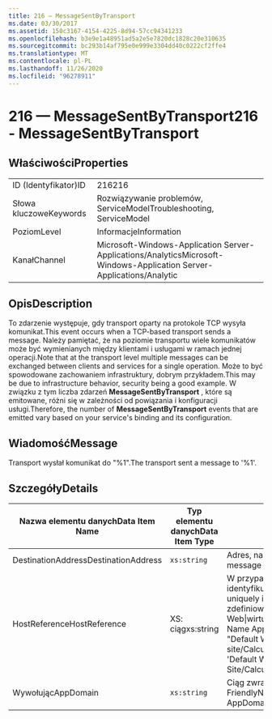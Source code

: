 ```yaml
---
title: 216 — MessageSentByTransport
ms.date: 03/30/2017
ms.assetid: 150c3167-4154-4225-8d94-57cc94341233
ms.openlocfilehash: b3e9e1a48951ad5a2e5e7820dc1828c20e310635
ms.sourcegitcommit: bc293b14af795e0e999e3304dd40c0222cf2ffe4
ms.translationtype: MT
ms.contentlocale: pl-PL
ms.lasthandoff: 11/26/2020
ms.locfileid: "96278911"
---
```

# <a name="216---messagesentbytransport"></a><span data-ttu-id="5ec52-102">216 — MessageSentByTransport</span><span class="sxs-lookup"><span data-stu-id="5ec52-102">216 - MessageSentByTransport</span></span>

## <a name="properties"></a><span data-ttu-id="5ec52-103">Właściwości</span><span class="sxs-lookup"><span data-stu-id="5ec52-103">Properties</span></span>  
  
|||  
|-|-|  
|<span data-ttu-id="5ec52-104">ID (Identyfikator)</span><span class="sxs-lookup"><span data-stu-id="5ec52-104">ID</span></span>|<span data-ttu-id="5ec52-105">216</span><span class="sxs-lookup"><span data-stu-id="5ec52-105">216</span></span>|  
|<span data-ttu-id="5ec52-106">Słowa kluczowe</span><span class="sxs-lookup"><span data-stu-id="5ec52-106">Keywords</span></span>|<span data-ttu-id="5ec52-107">Rozwiązywanie problemów, ServiceModel</span><span class="sxs-lookup"><span data-stu-id="5ec52-107">Troubleshooting, ServiceModel</span></span>|  
|<span data-ttu-id="5ec52-108">Poziom</span><span class="sxs-lookup"><span data-stu-id="5ec52-108">Level</span></span>|<span data-ttu-id="5ec52-109">Informacje</span><span class="sxs-lookup"><span data-stu-id="5ec52-109">Information</span></span>|  
|<span data-ttu-id="5ec52-110">Kanał</span><span class="sxs-lookup"><span data-stu-id="5ec52-110">Channel</span></span>|<span data-ttu-id="5ec52-111">Microsoft-Windows-Application Server-Applications/Analytics</span><span class="sxs-lookup"><span data-stu-id="5ec52-111">Microsoft-Windows-Application Server-Applications/Analytic</span></span>|  
  
## <a name="description"></a><span data-ttu-id="5ec52-112">Opis</span><span class="sxs-lookup"><span data-stu-id="5ec52-112">Description</span></span>  

 <span data-ttu-id="5ec52-113">To zdarzenie występuje, gdy transport oparty na protokole TCP wysyła komunikat.</span><span class="sxs-lookup"><span data-stu-id="5ec52-113">This event occurs when a TCP-based transport sends a message.</span></span> <span data-ttu-id="5ec52-114">Należy pamiętać, że na poziomie transportu wiele komunikatów może być wymienianych między klientami i usługami w ramach jednej operacji.</span><span class="sxs-lookup"><span data-stu-id="5ec52-114">Note that at the transport level multiple messages can be exchanged between clients and services for a single operation.</span></span> <span data-ttu-id="5ec52-115">Może to być spowodowane zachowaniem infrastruktury, dobrym przykładem.</span><span class="sxs-lookup"><span data-stu-id="5ec52-115">This may be due to infrastructure behavior, security being a good example.</span></span> <span data-ttu-id="5ec52-116">W związku z tym liczba zdarzeń **MessageSentByTransport** , które są emitowane, różni się w zależności od powiązania i konfiguracji usługi.</span><span class="sxs-lookup"><span data-stu-id="5ec52-116">Therefore, the number of **MessageSentByTransport** events that are emitted vary based on your service's binding and its configuration.</span></span>  
  
## <a name="message"></a><span data-ttu-id="5ec52-117">Wiadomość</span><span class="sxs-lookup"><span data-stu-id="5ec52-117">Message</span></span>  

 <span data-ttu-id="5ec52-118">Transport wysłał komunikat do "%1".</span><span class="sxs-lookup"><span data-stu-id="5ec52-118">The transport sent a message to '%1'.</span></span>  
  
## <a name="details"></a><span data-ttu-id="5ec52-119">Szczegóły</span><span class="sxs-lookup"><span data-stu-id="5ec52-119">Details</span></span>  
  
|<span data-ttu-id="5ec52-120">Nazwa elementu danych</span><span class="sxs-lookup"><span data-stu-id="5ec52-120">Data Item Name</span></span>|<span data-ttu-id="5ec52-121">Typ elementu danych</span><span class="sxs-lookup"><span data-stu-id="5ec52-121">Data Item Type</span></span>|<span data-ttu-id="5ec52-122">Opis</span><span class="sxs-lookup"><span data-stu-id="5ec52-122">Description</span></span>|  
|--------------------|--------------------|-----------------|  
|<span data-ttu-id="5ec52-123">DestinationAddress</span><span class="sxs-lookup"><span data-stu-id="5ec52-123">DestinationAddress</span></span>|`xs:string`|<span data-ttu-id="5ec52-124">Adres, na który jest wysyłany komunikat żądania.</span><span class="sxs-lookup"><span data-stu-id="5ec52-124">The address that the request message was sent to.</span></span>|  
|<span data-ttu-id="5ec52-125">HostReference</span><span class="sxs-lookup"><span data-stu-id="5ec52-125">HostReference</span></span>|<span data-ttu-id="5ec52-126">XS: ciąg</span><span class="sxs-lookup"><span data-stu-id="5ec52-126">xs:string</span></span>|<span data-ttu-id="5ec52-127">W przypadku usług hostowanych w sieci Web to pole jednoznacznie identyfikuje usługę w hierarchii sieci Web.</span><span class="sxs-lookup"><span data-stu-id="5ec52-127">For Web-hosted services, this field uniquely identifies the service in the Web hierarchy.</span></span> <span data-ttu-id="5ec52-128">Jego format jest zdefiniowany jako ścieżka wirtualna aplikacji nazwa witryny sieci Web&#124;wirtualnej ścieżki usługi&#124;ServiceName '.</span><span class="sxs-lookup"><span data-stu-id="5ec52-128">Its format is defined as 'Web Site Name Application Virtual Path&#124;Service Virtual Path&#124;ServiceName'.</span></span> <span data-ttu-id="5ec52-129">Przykład: "Default Web site/CalculatorApplication&#124;/CalculatorService.svc&#124;CalculatorService".</span><span class="sxs-lookup"><span data-stu-id="5ec52-129">Example: 'Default Web Site/CalculatorApplication&#124;/CalculatorService.svc&#124;CalculatorService'.</span></span>|  
|<span data-ttu-id="5ec52-130">Wywołując</span><span class="sxs-lookup"><span data-stu-id="5ec52-130">AppDomain</span></span>|`xs:string`|<span data-ttu-id="5ec52-131">Ciąg zwracany przez element AppDomain. CurrentDomain —. FriendlyName.</span><span class="sxs-lookup"><span data-stu-id="5ec52-131">The string returned by AppDomain.CurrentDomain.FriendlyName.</span></span>|
